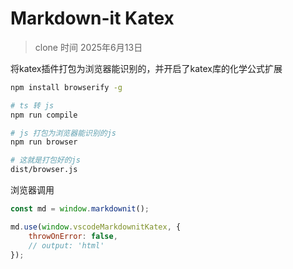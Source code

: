 # Markdown-it Katex

> clone 时间 2025年6月13日

将katex插件打包为浏览器能识别的，并开启了katex库的化学公式扩展

```bash
npm install browserify -g

# ts 转 js
npm run compile 

# js 打包为浏览器能识别的js 
npm run browser 

# 这就是打包好的js
dist/browser.js
```

浏览器调用

```js
const md = window.markdownit();

md.use(window.vscodeMarkdownitKatex, {
    throwOnError: false,
    // output: 'html'
});
```

